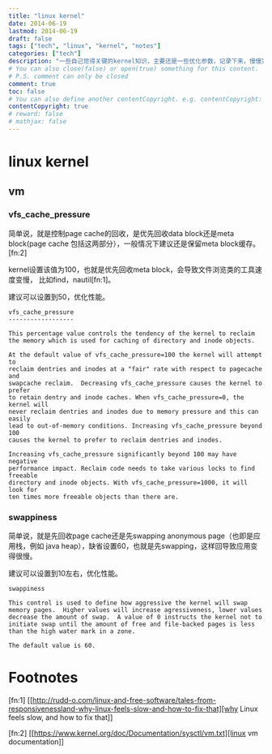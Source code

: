 ```yaml
---
title: "linux kernel"
date: 2014-06-19
lastmod: 2014-06-19
draft: false
tags: ["tech", "linux", "kernel", "notes"]
categories: ["tech"]
description: "一些自己觉得关键的kernel知识，主要还是一些优化参数，记录下来，慢慢完善。。。"
# You can also close(false) or open(true) something for this content.
# P.S. comment can only be closed
comment: true
toc: false
# You can also define another contentCopyright. e.g. contentCopyright: "This is another copyright."
contentCopyright: true
# reward: false
# mathjax: false
---
```


# linux kernel
## vm
### vfs_cache_pressure
简单说，就是控制page cache的回收，是优先回收data block还是meta block(page cache
包括这两部分），一般情况下建议还是保留meta block缓存。[fn:2]

kernel设置该值为100，也就是优先回收meta block，会导致文件浏览类的工具速度变慢，
比如find，nautil[fn:1]。

建议可以设置到50，优化性能。
``` shell
vfs_cache_pressure
------------------

This percentage value controls the tendency of the kernel to reclaim
the memory which is used for caching of directory and inode objects.

At the default value of vfs_cache_pressure=100 the kernel will attempt to
reclaim dentries and inodes at a "fair" rate with respect to pagecache and
swapcache reclaim.  Decreasing vfs_cache_pressure causes the kernel to prefer
to retain dentry and inode caches. When vfs_cache_pressure=0, the kernel will
never reclaim dentries and inodes due to memory pressure and this can easily
lead to out-of-memory conditions. Increasing vfs_cache_pressure beyond 100
causes the kernel to prefer to reclaim dentries and inodes.

Increasing vfs_cache_pressure significantly beyond 100 may have negative
performance impact. Reclaim code needs to take various locks to find freeable
directory and inode objects. With vfs_cache_pressure=1000, it will look for
ten times more freeable objects than there are.
```

### swappiness
简单说，就是先回收page cache还是先swapping anonymous page（也即是应用栈，例如
java heap），缺省设置60，也就是先swapping，这样回导致应用变得很慢。

建议可以设置到10左右，优化性能。

``` shell
swappiness

This control is used to define how aggressive the kernel will swap
memory pages.  Higher values will increase agressiveness, lower values
decrease the amount of swap.  A value of 0 instructs the kernel not to
initiate swap until the amount of free and file-backed pages is less
than the high water mark in a zone.

The default value is 60.
```

# Footnotes

[fn:1] [[http://rudd-o.com/linux-and-free-software/tales-from-responsivenessland-why-linux-feels-slow-and-how-to-fix-that][why Linux feels slow, and how to fix that]]

[fn:2] [[https://www.kernel.org/doc/Documentation/sysctl/vm.txt][linux vm documentation]]
